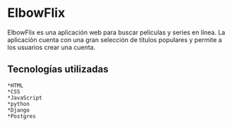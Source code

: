 # ElbowFlix
ElbowFlix es una aplicación web para buscar películas y series en línea. La aplicación cuenta con una gran selección de títulos populares y permite a los usuarios crear una cuenta.

## Tecnologías utilizadas
    *HTML
    *CSS
    *JavaScript
    *python
    *Django
    *Postgres

